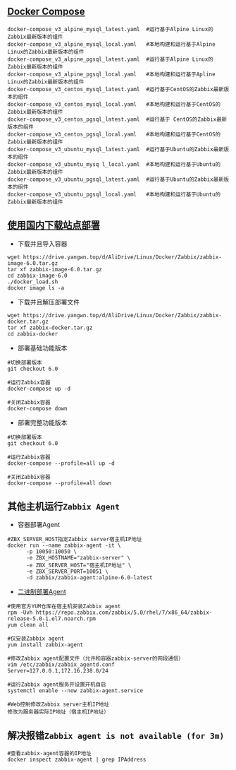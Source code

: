 ## [Docker Compose](https://github.com/zabbix/zabbix-docker)

```shell
docker-compose_v3_alpine_mysql_latest.yaml	#运行基于Alpine Linux的Zabbix最新版本的组件
docker-compose_v3_alpine_mysql_local.yaml	#本地构建和运行基于Alpine Linux的Zabbix最新版本的组件
docker-compose_v3_alpine_pgsql_latest.yaml	#运行基于Alpine Linux的Zabbix最新版本的组件
docker-compose_v3_alpine_pgsql_local.yaml	#本地构建和运行基于Apline Linux的Zabbix最新版本的组件
docker-compose_v3_centos_mysql_latest.yaml	#运行基于CentOS的Zabbix最新版本的组件
docker-compose_v3_centos_mysql_local.yaml	#本地构建和运行基于CentOS的Zabbix最新版本的组件
docker-compose_v3_centos_pgsql_latest.yaml	#运行基于 CentOS的Zabbix最新版本的组件
docker-compose_v3_centos_pgsql_local.yaml	#本地构建和运行基于CentOS的Zabbix最新版本的组件
docker-compose_v3_ubuntu_mysql_latest.yaml	#运行基于Ubuntu的Zabbix最新版本的组件
docker-compose_v3_ubuntu_mysq l_local.yaml	#本地构建和运行基于Ubuntu的Zabbix最新版本的组件
docker-compose_v3_ubuntu_pgsql_latest.yaml	#运行基于Ubuntu的Zabbix最新版本的组件
docker-compose_v3_ubuntu_pgsql_local.yaml	#本地构建和运行基于Ubuntu的Zabbix最新版本的组件          
```



## [使用国内下载站点部署](https://drive.yangwn.top/AliDrive/Linux/Docker/Zabbix)

- 下载并且导入容器

```shell
wget https://drive.yangwn.top/d/AliDrive/Linux/Docker/Zabbix/zabbix-image-6.0.tar.gz
tar xf zabbix-image-6.0.tar.gz
cd zabbix-image-6.0
./docker_load.sh
docker image ls -a
```

- 下载并且解压部署文件

```shell
wget https://drive.yangwn.top/d/AliDrive/Linux/Docker/Zabbix/zabbix-docker.tar.gz
tar xf zabbix-docker.tar.gz
cd zabbix-docker
```

- 部署基础功能版本

```shell
#切换部署版本
git checkout 6.0 

#运行Zabbix容器
docker-compose up -d

#关闭Zabbix容器
docker-compose down
```

- 部署完整功能版本

```shell
#切换部署版本
git checkout 6.0 

#运行Zabbix容器
docker-compose --profile=all up -d

#关闭Zabbix容器
docker-compose --profile=all down
```



## 其他主机运行`Zabbix Agent`

- 容器部署Agent

```shell
#ZBX_SERVER_HOST指定Zabbix server宿主机IP地址   
docker run --name zabbix-agent -it \
      -p 10050:10050 \
      -e ZBX_HOSTNAME="zabbix-server" \
      -e ZBX_SERVER_HOST="宿主机IP地址" \
      -e ZBX_SERVER_PORT=10051 \
      -d zabbix/zabbix-agent:alpine-6.0-latest  
```

- [二进制部署Agent](https://www.zabbix.com/documentation/current/zh/manual/appendix/config/zabbix_agentd)

```shell
#使用官方YUM仓库在宿主机安装Zabbix agent
rpm -Uvh https://repo.zabbix.com/zabbix/5.0/rhel/7/x86_64/zabbix-release-5.0-1.el7.noarch.rpm
yum clean all

#仅安装Zabbix agent
yum install zabbix-agent

#修改Zabbix agent配置文件（允许和容器zabbix-server的网段通信）
vim /etc/zabbix/zabbix_agentd.conf
Server=127.0.0.1,172.16.238.0/24

#运行Zabbix agent服务并设置开机自启
systemctl enable --now zabbix-agent.service

#Web控制修改Zabbix server主机IP地址
修改为服务器实际IP地址（宿主机IP地址）
```





## 解决报错`Zabbix agent is not available (for 3m)`

```shell
#查看zabbix-agent容器的IP地址
docker inspect zabbix-agent | grep IPAddress 
```

